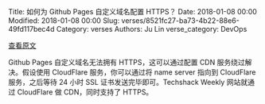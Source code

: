 Title: 如何为 Github Pages 自定义域名配置 HTTPS？
Date: 2018-01-08 00:00
Modified: 2018-01-08 00:00
Slug: verses/8521fc27-ba73-4b22-88e6-49fd117bec4d
Category: verses
Authors: Ju Lin
verse_category: DevOps

[查看原文](https://gist.github.com/cvan/8630f847f579f90e0c014dc5199c337b)

Github Pages 自定义域名无法拥有 HTTPS，这可以通过配置 CDN 服务绕过解决。假设使用 CloudFlare 服务，你可以通过将 name server 指向到 CloudFlare 服务，之后等待 24 小时 SSL 证书发送完毕即可。Techshack Weekly 网站就通过 CloudFlare 做 CDN，同时支持了 HTTPS。

